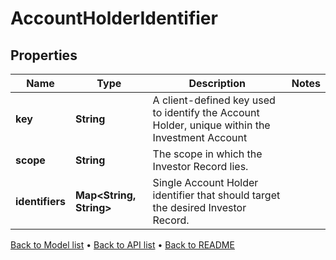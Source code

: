 

# AccountHolderIdentifier


## Properties

| Name | Type | Description | Notes |
|------------ | ------------- | ------------- | -------------|
|**key** | **String** | A client-defined key used to identify the Account Holder, unique within the Investment Account |  |
|**scope** | **String** | The scope in which the Investor Record lies. |  |
|**identifiers** | **Map&lt;String, String&gt;** | Single Account Holder identifier that should target the desired Investor Record. |  |



[Back to Model list](../README.md#documentation-for-models) &#8226; [Back to API list](../README.md#documentation-for-api-endpoints) &#8226; [Back to README](../README.md)


